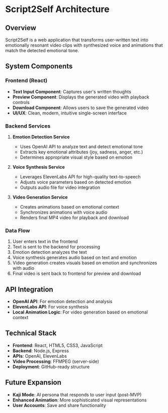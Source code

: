 # Script2Self Architecture

## Overview
Script2Self is a web application that transforms user-written text into emotionally resonant video clips with synthesized voice and animations that match the detected emotional tone.

## System Components

### Frontend (React)
- **Text Input Component**: Captures user's written thoughts
- **Preview Component**: Displays the generated video with playback controls
- **Download Component**: Allows users to save the generated video
- **UI/UX**: Clean, modern, intuitive single-screen interface

### Backend Services
1. **Emotion Detection Service**
   - Uses OpenAI API to analyze text and detect emotional tone
   - Extracts key emotional attributes (joy, sadness, anger, etc.)
   - Determines appropriate visual style based on emotion

2. **Voice Synthesis Service**
   - Leverages ElevenLabs API for high-quality text-to-speech
   - Adjusts voice parameters based on detected emotion
   - Outputs audio file for video integration

3. **Video Generation Service**
   - Creates animations based on emotional context
   - Synchronizes animations with voice audio
   - Renders final MP4 video for playback and download

### Data Flow
1. User enters text in the frontend
2. Text is sent to the backend for processing
3. Emotion detection analyzes the text
4. Voice synthesis generates audio based on text and emotion
5. Video generation creates visuals based on emotion and synchronizes with audio
6. Final video is sent back to frontend for preview and download

## API Integration
- **OpenAI API**: For emotion detection and analysis
- **ElevenLabs API**: For voice synthesis
- **Local Animation Logic**: For video generation based on emotional context

## Technical Stack
- **Frontend**: React, HTML5, CSS3, JavaScript
- **Backend**: Node.js, Express
- **APIs**: OpenAI, ElevenLabs
- **Video Processing**: FFMPEG (server-side)
- **Deployment**: GitHub-ready structure

## Future Expansion
- **Kaji Mode**: AI persona that responds to user input (post-MVP)
- **Enhanced Animation**: More sophisticated visual representations
- **User Accounts**: Save and share functionality

